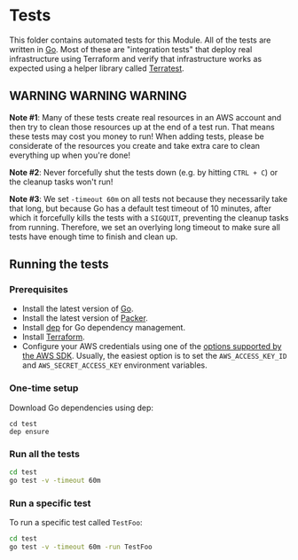 # Tests

This folder contains automated tests for this Module. All of the tests are written in [Go](https://golang.org/). 
Most of these are "integration tests" that deploy real infrastructure using Terraform and verify that infrastructure 
works as expected using a helper library called [Terratest](https://github.com/tnn-gruntwork-io/terratest).  



## WARNING WARNING WARNING

**Note #1**: Many of these tests create real resources in an AWS account and then try to clean those resources up at 
the end of a test run. That means these tests may cost you money to run! When adding tests, please be considerate of 
the resources you create and take extra care to clean everything up when you're done!

**Note #2**: Never forcefully shut the tests down (e.g. by hitting `CTRL + C`) or the cleanup tasks won't run!

**Note #3**: We set `-timeout 60m` on all tests not because they necessarily take that long, but because Go has a
default test timeout of 10 minutes, after which it forcefully kills the tests with a `SIGQUIT`, preventing the cleanup
tasks from running. Therefore, we set an overlying long timeout to make sure all tests have enough time to finish and 
clean up.



## Running the tests

### Prerequisites

- Install the latest version of [Go](https://golang.org/).
- Install the latest version of [Packer](https://packer.io).
- Install [dep](https://github.com/golang/dep) for Go dependency management.
- Install [Terraform](https://www.terraform.io/downloads.html).
- Configure your AWS credentials using one of the [options supported by the AWS 
  SDK](http://docs.aws.amazon.com/sdk-for-java/v1/developer-guide/credentials.html). Usually, the easiest option is to
  set the `AWS_ACCESS_KEY_ID` and `AWS_SECRET_ACCESS_KEY` environment variables.


### One-time setup

Download Go dependencies using dep:

```
cd test
dep ensure
```


### Run all the tests

```bash
cd test
go test -v -timeout 60m
```


### Run a specific test

To run a specific test called `TestFoo`:

```bash
cd test
go test -v -timeout 60m -run TestFoo
```


  
